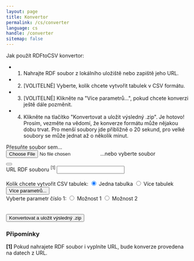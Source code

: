 ```yaml
---
layout: page
title: Konvertor
permalink: /cs/converter
language: cs
handle: /converter
sitemap: false
---
```

Jak použít RDFtoCSV konvertor:
- 1) Nahrajte RDF soubor z lokálního uložiště nebo zapiště jeho URL.
- 2) [VOLITELNÉ] Vyberte, kolik chcete vytvořit tabulek v CSV formátu.
- 3) [VOLITELNÉ] Klikněte na "Více parametrů...", pokud chcete konverzi ještě dále pozměnit.
- 4) Klikněte na tlačítko "Konvertovat a uložit výsledný .zip".
Je hotovo! Prosím, vezměte na vědomí, že konverze formátu může nějakou dobu trvat. Pro menší soubory jde přibližně o 20 sekund, pro velké soubory se může jednat až o několik minut.

<form id="rdfandconfiguration" action="https://rdf-to-csvw.onrender.com/rdftocsvw" method="post" enctype="multipart/form-data">
    <script src="https://ajax.googleapis.com/ajax/libs/jquery/1.11.1/jquery.min.js"></script>
    <div id="drop-zone">
        Přesuňte soubor sem...<br>
        <div id="holderForFileInputAndBin">
            <label class="label" id="labelForFileInput" for="file">
                <input type="file" name="file" id="file" required/>
                <span id="spanForFileInput">...nebo vyberte soubor</span>
                <p id="fileName"></p>
            </label>
            <button class="clear-button" id="clearButton">
                <i class="fa-regular fa-trash-can"></i>
            </button>
        </div>
    </div>
    <div>
        <label for="fileURL">URL RDF souboru <sup class="comment-marker" data-index="1">[1]</sup></label>
        <input type="text" id="fileURL" name="fileURL" required> 
    </div>
    <br>
    <div>
        <label>Kolik chcete vytvořit CSV tabulek:</label>
        <label>
            <input type="radio" name="choice" value="basicQuery" checked="checked" >
                Jedna tabulka
            </label>
            <label>
            <input type="radio" name="choice" value="splitQuery">
                Více tabulek
            </label>
            <br>
    </div>
            <button id="toggleButton">Více parametrů...</button>
        <div id="toggleContent">
            <label>Vyberte parametr číslo 1:</label>
    <label>
        <input type="radio" name="choice2" value="opt1" >
            Možnost 1
        </label>
        <label>
        <input type="radio" name="choice2" value="opt2">
            Možnost 2
        </label><br>
        </div>
    <br><br>
    <input type="submit" value="Konvertovat a uložit výsledný .zip" id="submitButton">
</form>
<div id="responsePlace">
<label id="previewLabel"></label>
</div>

<script type="text/javascript" src="https://ladymalande.github.io/{{ base.url }}/{{ 'assets/sendPost.js' | relative_url }}"></script>

<div id="errorMessage" style="color: red; display: none;"></div>

<div id="comments">
    <h3>Připomínky</h3>
    <div class="comment" id="comment-1">
        <strong>[1]</strong> Pokud nahrajete RDF soubor i vyplníte URL, bude konverze provedena na datech z URL.
    </div>
</div>
<!-- 
<h1>Calculate SHA-256 Checksum</h1>
<input type="file" id="fileInput" />
<p>Checksum: <span id="checksumOutput"></span></p>

<script>
// Function to convert ArrayBuffer to Hexadecimal String
function arrayBufferToHex(buffer) {
    return [...new Uint8Array(buffer)]
    .map(b => b.toString(16).padStart(2, '0'))
    .join('');
}

// Function to calculate SHA-256 checksum of the file
async function calculateChecksum(file) {
    const arrayBuffer = await file.arrayBuffer();  // Read file as ArrayBuffer
    const hashBuffer = await crypto.subtle.digest('SHA-256', arrayBuffer);  // Hash it
    const hexHash = arrayBufferToHex(hashBuffer);  // Convert ArrayBuffer to hex string
    return hexHash;
}

document.getElementById('fileInput').addEventListener('change', async (event) => {
    const file = event.target.files[0];
    if (file) {
        const checksum = await calculateChecksum(file);
        document.getElementById('checksumOutput').innerText = checksum;  // Display checksum
    }
});
</script>
-->